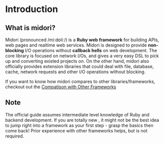 # Introduction

## What is midori?

Midori (pronounced /miːdɒliː/) is a **Ruby web framework** for building APIs, web pages and realtime web services. Midori is designed to provide **non-blocking** I/O operations without **callback hells** on web development. The core library is focused on network I/Os, and gives a very easy DSL to pick up and converting existed projects on. On the other hand, midori also officially provides extension libraries that could deal with file, database, cache, network requests and other I/O operations without blocking.

If you want to know how midori compares to other libraries/frameworks, checkout out the [Compatison with Other Frameworks](meta/comparison_with_other_frameworks.md)

## Note

The official guide assumes intermediate level knowledge of Ruby and backend development. If you are totally new , it might not be the best idea to jump right into a framework as your first step - grasp the basics then come back! Prior experience with other frameworks helps, but is not required.